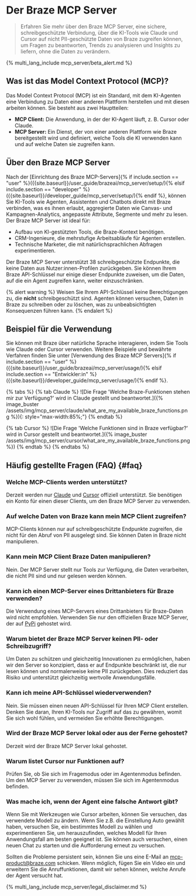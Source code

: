 # Der Braze MCP Server

> Erfahren Sie mehr über den Braze MCP Server, eine sichere, schreibgeschützte Verbindung, über die KI-Tools wie Claude und Cursor auf nicht PII-geschützte Daten von Braze zugreifen können, um Fragen zu beantworten, Trends zu analysieren und Insights zu liefern, ohne die Daten zu verändern.

{% multi_lang_include mcp_server/beta_alert.md %}

## Was ist das Model Context Protocol (MCP)?

​Das Model Context Protocol (MCP) ist ein Standard, mit dem KI-Agenten eine Verbindung zu Daten einer anderen Plattform herstellen und mit diesen arbeiten können. Sie besteht aus zwei Hauptteilen:

- **MCP Client:** Die Anwendung, in der der KI-Agent läuft, z. B. Cursor oder Claude.
- **MCP Server:** Ein Dienst, der von einer anderen Plattform wie Braze bereitgestellt wird und definiert, welche Tools die KI verwenden kann und auf welche Daten sie zugreifen kann.

## Über den Braze MCP Server

Nach der [Einrichtung des Braze MCP-Servers]{% if include.section == "user" %}({{site.baseurl}}/user_guide/brazeai/mcp_server/setup/){% elsif include.section == "developer" %}({{site.baseurl}}/developer_guide/mcp_server/setup/){% endif %}, können Sie KI-Tools wie Agenten, Assistenten und Chatbots direkt mit Braze verbinden, was es ihnen erlaubt, aggregierte Daten wie Canvas- und Kampagnen-Analytics, angepasste Attribute, Segmente und mehr zu lesen. Der Braze MCP Server ist ideal für:

- Aufbau von KI-gestützten Tools, die Braze-Kontext benötigen.
- CRM-Ingenieure, die mehrstufige Arbeitsabläufe für Agenten erstellen.
- Technische Marketer, die mit natürlichsprachlichen Abfragen experimentieren.

Der Braze MCP Server unterstützt 38 schreibgeschützte Endpunkte, die keine Daten aus Nutzer:innen-Profilen zurückgeben. Sie können Ihrem Braze API-Schlüssel nur einige dieser Endpunkte zuweisen, um die Daten, auf die ein Agent zugreifen kann, weiter einzuschränken.

{% alert warning %}
Weisen Sie Ihrem API-Schlüssel keine Berechtigungen zu, die **nicht** schreibgeschützt sind. Agenten können versuchen, Daten in Braze zu schreiben oder zu löschen, was zu unbeabsichtigten Konsequenzen führen kann.
{% endalert %}

## Beispiel für die Verwendung

Sie können mit Braze über natürliche Sprache interagieren, indem Sie Tools wie Claude oder Cursor verwenden. Weitere Beispiele und bewährte Verfahren finden Sie unter [Verwendung des Braze MCP Servers]{% if include.section == "user" %}({{site.baseurl}}/user_guide/brazeai/mcp_server/usage/){% elsif include.section == "Entwickler:in" %}({{site.baseurl}}/developer_guide/mcp_server/usage/){% endif %}.

{% tabs %}
{% tab Claude %}
![Die Frage 'Welche Braze-Funktionen stehen mir zur Verfügung?' wird in Claude gestellt und beantwortet.]({% image_buster /assets/img/mcp_server/claude/what_are_my_available_braze_functions.png %}){: style="max-width:85%;"}
{% endtab %}

{% tab Cursor %}
![Die Frage 'Welche Funktionen sind in Braze verfügbar?' wird in Cursor gestellt und beantwortet.]({% image_buster /assets/img/mcp_server/cursor/what_are_my_available_braze_functions.png %})
{% endtab %}
{% endtabs %}

## Häufig gestellte Fragen (FAQ) {#faq}

### Welche MCP-Clients werden unterstützt?

Derzeit werden nur [Claude](https://claude.ai/) und [Cursor](https://cursor.com/) offiziell unterstützt. Sie benötigen ein Konto für einen dieser Clients, um den Braze MCP Server zu verwenden.

### Auf welche Daten von Braze kann mein MCP Client zugreifen?

MCP-Clients können nur auf schreibgeschützte Endpunkte zugreifen, die nicht für den Abruf von PII ausgelegt sind. Sie können Daten in Braze nicht manipulieren.

### Kann mein MCP Client Braze Daten manipulieren?

Nein. Der MCP Server stellt nur Tools zur Verfügung, die Daten verarbeiten, die nicht PII sind und nur gelesen werden können.

### Kann ich einen MCP-Server eines Drittanbieters für Braze verwenden?

Die Verwendung eines MCP-Servers eines Drittanbieters für Braze-Daten wird nicht empfohlen. Verwenden Sie nur den offiziellen Braze MCP Server, der auf [PyPi](https://pypi.org/project/braze-mcp-server/) gehostet wird.

### Warum bietet der Braze MCP Server keinen PII- oder Schreibzugriff?

Um Daten zu schützen und gleichzeitig Innovationen zu ermöglichen, haben wir den Server so konzipiert, dass er auf Endpunkte beschränkt ist, die nur lesen können und normalerweise keine PII zurückgeben. Dies reduziert das Risiko und unterstützt gleichzeitig wertvolle Anwendungsfälle.

### Kann ich meine API-Schlüssel wiederverwenden?

Nein. Sie müssen einen neuen API-Schlüssel für Ihren MCP Client erstellen. Denken Sie daran, Ihren KI-Tools nur Zugriff auf das zu gewähren, womit Sie sich wohl fühlen, und vermeiden Sie erhöhte Berechtigungen.

### Wird der Braze MCP Server lokal oder aus der Ferne gehostet?

Derzeit wird der Braze MCP Server lokal gehostet.

### Warum listet Cursor nur Funktionen auf?

Prüfen Sie, ob Sie sich im Fragemodus oder im Agentenmodus befinden. Um den MCP Server zu verwenden, müssen Sie sich im Agentenmodus befinden.

### Was mache ich, wenn der Agent eine falsche Antwort gibt?

Wenn Sie mit Werkzeugen wie Cursor arbeiten, können Sie versuchen, das verwendete Modell zu ändern. Wenn Sie z.B. die Einstellung Auto gewählt haben, versuchen Sie, ein bestimmtes Modell zu wählen und experimentieren Sie, um herauszufinden, welches Modell für Ihren Anwendungsfall am besten geeignet ist. Sie können auch versuchen, einen neuen Chat zu starten und die Aufforderung erneut zu versuchen. 

Sollten die Probleme persistent sein, können Sie uns eine E-Mail an [mcp-product@braze.com](mailto:mcp-product@braze.com) schicken. Wenn möglich, fügen Sie ein Video ein und erweitern Sie die Anruffunktionen, damit wir sehen können, welche Anrufe der Agent versucht hat.

{% multi_lang_include mcp_server/legal_disclaimer.md %}
